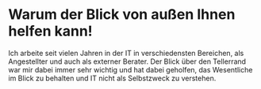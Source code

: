# Warum der Blick von außen Ihnen helfen kann!

Ich arbeite seit vielen Jahren in der IT in verschiedensten Bereichen, als
Angestellter und auch als externer Berater. Der Blick über den Tellerrand war
mir dabei immer sehr wichtig und hat dabei geholfen, das Wesentliche im Blick
zu behalten und IT nicht als Selbstzweck zu verstehen.



